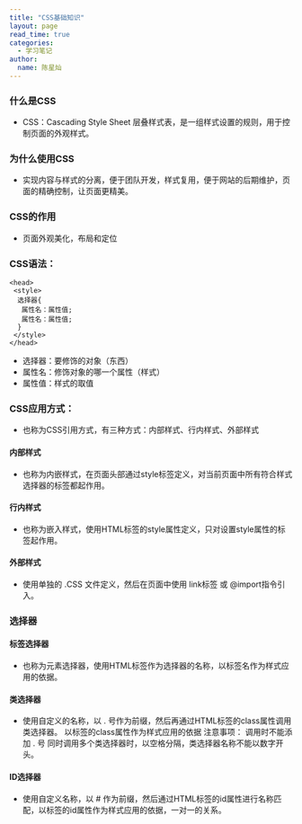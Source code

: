 ```yaml
---
title: "CSS基础知识"
layout: page
read_time: true
categories: 
  - 学习笔记
author: 
  name: 陈星灿
---
```


### 什么是CSS
* CSS：Cascading Style Sheet 层叠样式表，是一组样式设置的规则，用于控制页面的外观样式。

### 为什么使用CSS
* 实现内容与样式的分离，便于团队开发，样式复用，便于网站的后期维护，页面的精确控制，让页面更精美。
### CSS的作用
* 页面外观美化，布局和定位
### CSS语法：
```
<head>
 <style>
  选择器{
   属性名：属性值;
   属性名：属性值;
  }
 </style>
</head>

```
*  选择器：要修饰的对象（东西）
*  属性名：修饰对象的哪一个属性（样式）
*  属性值：样式的取值
### CSS应用方式：
*  也称为CSS引用方式，有三种方式：内部样式、行内样式、外部样式
#### 内部样式
* 也称为内嵌样式，在页面头部通过style标签定义，对当前页面中所有符合样式选择器的标签都起作用。
#### 行内样式
* 也称为嵌入样式，使用HTML标签的style属性定义，只对设置style属性的标签起作用。
#### 外部样式
* 使用单独的 .CSS 文件定义，然后在页面中使用 link标签 或 @import指令引入。
### 选择器
#### 标签选择器
* 也称为元素选择器，使用HTML标签作为选择器的名称，以标签名作为样式应用的依据。
#### 类选择器
* 使用自定义的名称，以 . 号作为前缀，然后再通过HTML标签的class属性调用类选择器。
以标签的class属性作为样式应用的依据
注意事项：
调用时不能添加 . 号
同时调用多个类选择器时，以空格分隔，类选择器名称不能以数字开头。
#### ID选择器
* 使用自定义名称，以 # 作为前缀，然后通过HTML标签的id属性进行名称匹配，以标签的id属性作为样式应用的依据，一对一的关系。